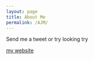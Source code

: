 ```yaml
---
layout: page
title: About Me
permalink: /AJM/
---
```


Send me a tweet or try looking try

[my website](http://www.andrewjmorris.org)
